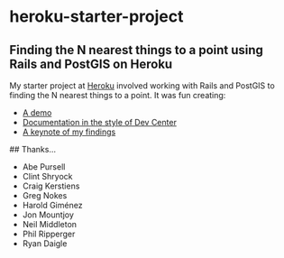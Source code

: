 # heroku-starter-project

## Finding the N nearest things to a point using Rails and PostGIS on Heroku

My starter project at [Heroku](http://www.heroku.com) involved working with
Rails and PostGIS to finding the N nearest things to a point. It was fun
creating:

* [A demo](http://http://heroku-starter-project.herokuapp.com/near)
* [Documentation in the style of Dev Center](http://heroku-starter-project.herokuapp.com/pages/dev-center-article)
* [A keynote of my findings](http://http://heroku-starter-project.herokuapp.com/keynote)

## Thanks…

* Abe Pursell
* Clint Shryock
* Craig Kerstiens
* Greg Nokes
* Harold Giménez
* Jon Mountjoy
* Neil Middleton
* Phil Ripperger
* Ryan Daigle
